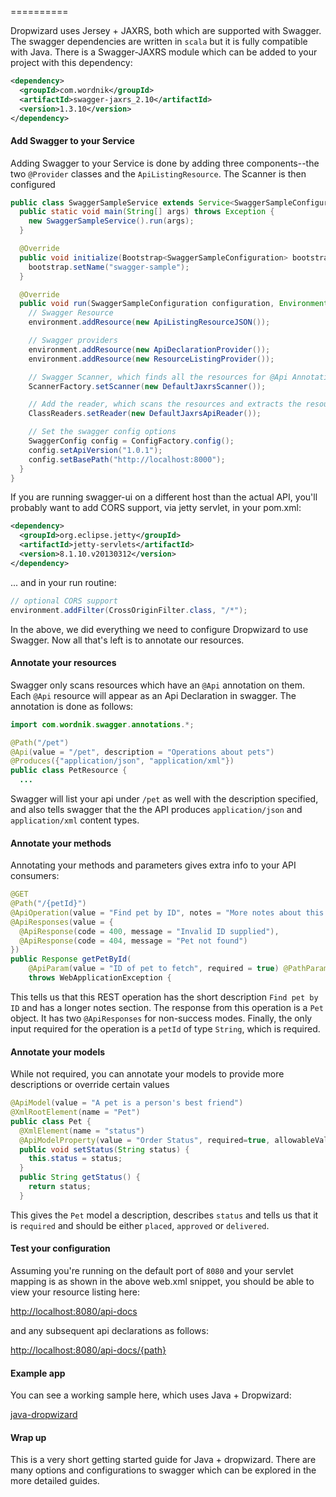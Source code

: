 ==========

Dropwizard uses Jersey + JAXRS, both which are supported with Swagger.  The swagger dependencies are written in `scala` but it is fully compatible with Java.  There is a Swagger-JAXRS module which can be added to your project with this dependency:

```xml
<dependency>
  <groupId>com.wordnik</groupId>
  <artifactId>swagger-jaxrs_2.10</artifactId>
  <version>1.3.10</version>
</dependency>
```

#### Add Swagger to your Service

Adding Swagger to your Service is done by adding three components--the two `@Provider` classes and the `ApiListingResource`.  The Scanner is then configured

```java
public class SwaggerSampleService extends Service<SwaggerSampleConfiguration> {
  public static void main(String[] args) throws Exception {
    new SwaggerSampleService().run(args);
  }

  @Override
  public void initialize(Bootstrap<SwaggerSampleConfiguration> bootstrap) {
    bootstrap.setName("swagger-sample");
  }

  @Override
  public void run(SwaggerSampleConfiguration configuration, Environment environment) {
    // Swagger Resource
    environment.addResource(new ApiListingResourceJSON());

    // Swagger providers
    environment.addResource(new ApiDeclarationProvider());
    environment.addResource(new ResourceListingProvider());

    // Swagger Scanner, which finds all the resources for @Api Annotations
    ScannerFactory.setScanner(new DefaultJaxrsScanner());

    // Add the reader, which scans the resources and extracts the resource information
    ClassReaders.setReader(new DefaultJaxrsApiReader());

    // Set the swagger config options
    SwaggerConfig config = ConfigFactory.config();
    config.setApiVersion("1.0.1");
    config.setBasePath("http://localhost:8000");
  }
}
```

If you are running swagger-ui on a different host than the actual API, you'll probably want to add CORS support, via jetty servlet, in your pom.xml:

```xml
<dependency>
  <groupId>org.eclipse.jetty</groupId>
  <artifactId>jetty-servlets</artifactId>
  <version>8.1.10.v20130312</version>
</dependency>

```
... and in your run routine:

```java
// optional CORS support
environment.addFilter(CrossOriginFilter.class, "/*");
```

In the above, we did everything we need to configure Dropwizard to use Swagger.  Now all that's left is to annotate our resources.

#### Annotate your resources

Swagger only scans resources which have an `@Api` annotation on them.  Each `@Api` resource will appear as an Api Declaration in swagger.  The annotation is done as follows:

```java
import com.wordnik.swagger.annotations.*;

@Path("/pet")
@Api(value = "/pet", description = "Operations about pets")
@Produces({"application/json", "application/xml"})
public class PetResource {
  ...
```

Swagger will list your api under `/pet` as well with the description specified, and also tells swagger that the the API produces `application/json` and `application/xml` content types.

#### Annotate your methods

Annotating your methods and parameters gives extra info to your API consumers:

```java
@GET
@Path("/{petId}")
@ApiOperation(value = "Find pet by ID", notes = "More notes about this method", response = Pet.class)
@ApiResponses(value = {
  @ApiResponse(code = 400, message = "Invalid ID supplied"),
  @ApiResponse(code = 404, message = "Pet not found") 
})
public Response getPetById(
    @ApiParam(value = "ID of pet to fetch", required = true) @PathParam("petId") String petId)
    throws WebApplicationException {
```

This tells us that this REST operation has the short description `Find pet by ID` and has a longer notes section.  The response from this operation is a `Pet` object.  It has two `@ApiResponses` for non-success modes.  Finally, the only input required for the operation is a `petId` of type `String`, which is required.

#### Annotate your models

While not required, you can annotate your models to provide more descriptions or override certain values

```java
@ApiModel(value = "A pet is a person's best friend")
@XmlRootElement(name = "Pet")
public class Pet {
  @XmlElement(name = "status")
  @ApiModelProperty(value = "Order Status", required=true, allowableValues = "placed,approved,delivered")
  public void setStatus(String status) {
    this.status = status;
  }
  public String getStatus() {
    return status;
  }
```

This gives the `Pet` model a description, describes `status` and tells us that it is `required` and should be either `placed`, `approved` or `delivered`.

#### Test your configuration

Assuming you're running on the default port of `8080` and your servlet mapping is as shown in the above web.xml snippet, you should be able to view your resource listing here:

[http://localhost:8080/api-docs](http://localhost:8080/api-docs)

and any subsequent api declarations as follows:

[http://localhost:8080/api-docs/{path}](http://localhost:8080/api-docs/{path})

#### Example app

You can see a working sample here, which uses Java + Dropwizard:

[java-dropwizard](https://github.com/swagger-api/swagger-core/blob/master/samples/java-dropwizard)

#### Wrap up

This is a very short getting started guide for Java + dropwizard.  There are many options and configurations to swagger which can be explored in the more detailed guides.